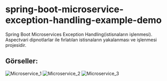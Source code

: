 # spring-boot-microservice-exception-handling-example-demo
Spring Boot Microservices Exception Handling(istisnaların işlenmesi).
Aspectvari dipnotlarlar ile fırlatılan istisnaların yakalanması ve işlenmesi projesidir.

## Görseller:

![Microservice_1](https://github.com/huseyinaydin99/my-spring-boot-microservice-exception-handling-work/assets/16438043/d7d21c8a-c8d1-4e45-a002-01d0be58b5b3)
![Microservice_2](https://github.com/huseyinaydin99/my-spring-boot-microservice-exception-handling-work/assets/16438043/323afd32-9b1e-47b3-b751-d08c02cfce5a)
![Microservice_3](https://github.com/huseyinaydin99/my-spring-boot-microservice-exception-handling-work/assets/16438043/6dbe3fc6-a6f5-4e0c-8de0-3324d290507b)
